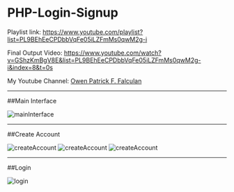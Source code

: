 # PHP-Login-Signup

Playlist link: https://www.youtube.com/playlist?list=PL9BEhEeCPDbbVqFe05iLZFmMs0qwM2g-i

Final Output Video: https://www.youtube.com/watch?v=GShzKmBgV8E&list=PL9BEhEeCPDbbVqFe05iLZFmMs0qwM2g-i&index=8&t=0s

My Youtube Channel: 	[Owen Patrick F. Falculan](https://www.youtube.com/channel/UCoTHZEIuf_LuQs24--uRHUg)

---
##Main Interface

![mainInterface](https://i.ibb.co/yQ00HGV/Untitled1.png)

---

##Create Account

![createAccount](https://i.ibb.co/521gCjp/Untitled2.png)
![createAccount](https://i.ibb.co/z7jSx0b/Untitled3.png)
![createAccount](https://i.ibb.co/rmcLqpX/Untitled4.png)

---

##Login

![login](https://i.ibb.co/njV2JS5/Untitled5.png)
